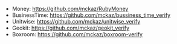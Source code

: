 - Money: https://github.com/mckaz/RubyMoney
- BusinessTime: https://github.com/mckaz/bussiness_time_verify
- Unitwise: https://github.com/mckaz/unitwise_verify
- Geokit: https://github.com/mckaz/geokit_verify
- Boxroom: https://github.com/mckaz/boxroom-verify
